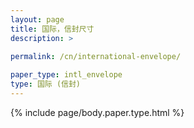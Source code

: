 ```yaml
---
layout: page
title: 国际，信封尺寸
description: >
 
permalink: /cn/international-envelope/

paper_type: intl_envelope
type: 国际 (信封)
---
```

{% include page/body.paper.type.html %}
